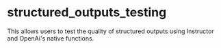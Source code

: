 # structured_outputs_testing
This allows users to test the quality of structured outputs using Instructor and OpenAi's native functions.
